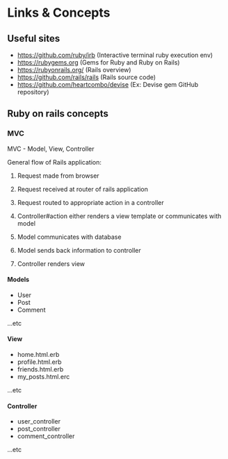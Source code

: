 # Links & Concepts

## Useful sites

* https://github.com/ruby/irb (Interactive terminal ruby execution env)
* https://rubygems.org (Gems for Ruby and Ruby on Rails)
* https://rubyonrails.org/ (Rails overview)
* https://github.com/rails/rails (Rails source code)
* https://github.com/heartcombo/devise (Ex: Devise gem GitHub repository)

## Ruby on rails concepts

### MVC

MVC - Model, View, Controller

General flow of Rails application:

1. Request made from browser

2. Request received at router of rails application

3. Request routed to appropriate action in a controller

4. Controller#action either renders a view template or communicates with model

5. Model communicates with database

6. Model sends back information to controller

7. Controller renders view

#### Models

* User
* Post
* Comment

...etc

#### View

* home.html.erb
* profile.html.erb
* friends.html.erb
* my_posts.html.erc

...etc

#### Controller

* user_controller
* post_controller
* comment_controller

...etc



